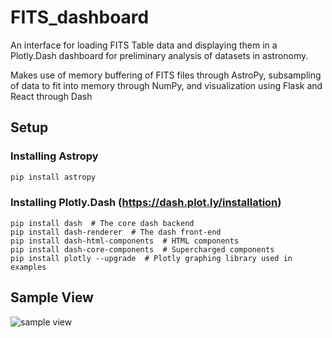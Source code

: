 # FITS_dashboard
An interface for loading FITS Table data and displaying them in a Plotly.Dash dashboard for preliminary analysis of datasets in astronomy. 

Makes use of memory buffering of FITS files through AstroPy, subsampling of data to fit into memory through NumPy, and visualization using Flask and React through Dash

## Setup
### Installing Astropy
```cmd
pip install astropy
```

### Installing Plotly.Dash  (https://dash.plot.ly/installation)
```pip
pip install dash  # The core dash backend
pip install dash-renderer  # The dash front-end
pip install dash-html-components  # HTML components
pip install dash-core-components  # Supercharged components
pip install plotly --upgrade  # Plotly graphing library used in examples
```

## Sample View
![sample view](https://github.com/the-rccg/FITS_dashboard/blob/master/img/FIDS_screenshot.png)

